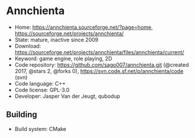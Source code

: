 # Annchienta

- Home: https://annchienta.sourceforge.net/?page=home, https://sourceforge.net/projects/annchienta/
- State: mature, inactive since 2009
- Download: https://sourceforge.net/projects/annchienta/files/annchienta/current/
- Keyword: game engine, role playing, 2D
- Code repository: https://github.com/sago007/annchienta.git (@created 2017, @stars 2, @forks 0), https://svn.code.sf.net/p/annchienta/code (svn)
- Code language: C++
- Code license: GPL-3.0
- Developer: Jasper Van der Jeugt, qubodup

## Building

- Build system: CMake
